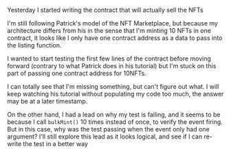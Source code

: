 Yesterday I started writing the contract that will actually sell the NFTs

I'm still following Patrick's model of the NFT Marketplace, but because my architecture differs from his in the sense that I'm minting 10 NFTs in one contract, it looks like I only have one contract address as a data to pass into the listing function.

I wanted to start testing the first few lines of the contract before moving forward (contrary to what Patrick does in his tutorial) but I'm stuck on this part of passing one contract address for 10NFTs.

I can totally see that I'm missing something, but can't figure out what. I will keep watching his tutorial without populating my code too much, the answer may be at a later timestamp.

On the other hand, I had a lead on why my test is failing, and it seems to be because I call `bulkMint()` 10 times instead of once, to verify the event firing.
But in this case, why was the test passing when the event only had one argument?
I'll still explore this lead as it looks logical, and see if I can re-write the test in a better way
